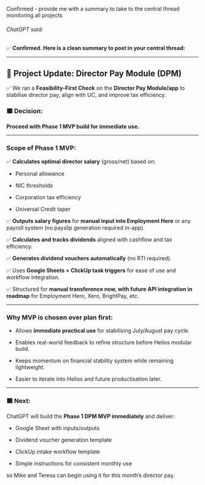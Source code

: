 Confirmed - provide me with a summary to take to the central thread monitoring all projects

###### ChatGPT said:

✅ **Confirmed. Here is a clean summary to post in your central thread:**

---

## 📌 Project Update: Director Pay Module (DPM)

✅ We ran a **Feasibility-First Check** on the **Director Pay Module/app** to stabilise director pay, align with UC, and improve tax efficiency.

### 🟩 Decision:

**Proceed with Phase 1 MVP build for immediate use.**

---

### **Scope of Phase 1 MVP:**

✅ **Calculates optimal director salary** (gross/net) based on:

- Personal allowance
    
- NIC thresholds
    
- Corporation tax efficiency
    
- Universal Credit taper
    

✅ **Outputs salary figures** for **manual input into Employment Hero** or any payroll system (no payslip generation required in-app).

✅ **Calculates and tracks dividends** aligned with cashflow and tax efficiency.

✅ **Generates dividend vouchers automatically** (no RTI required).

✅ Uses **Google Sheets + ClickUp task triggers** for ease of use and workflow integration.

✅ Structured for **manual transference now, with future API integration in roadmap** for Employment Hero, Xero, BrightPay, etc.

---

### **Why MVP is chosen over plan first:**

- Allows **immediate practical use** for stabilising July/August pay cycle.
    
- Enables real-world feedback to refine structure before Helios modular build.
    
- Keeps momentum on financial stability system while remaining lightweight.
    
- Easier to iterate into Helios and future productisation later.
    

---

### 🟩 Next:

ChatGPT will build the **Phase 1 DPM MVP immediately** and deliver:

- Google Sheet with inputs/outputs
    
- Dividend voucher generation template
    
- ClickUp intake workflow template
    
- Simple instructions for consistent monthly use
    

so Mike and Teresa can begin using it for this month’s director pay.